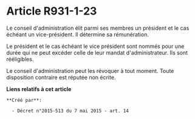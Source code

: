 # Article R931-1-23

Le conseil d'administration élit parmi ses membres un président et le cas échéant un vice-président. Il détermine sa
rémunération. 

Le président et le cas échéant le vice président sont nommés pour une durée qui ne peut excéder celle de leur mandat
d'administrateur. Ils sont rééligibles. 

Le conseil d'administration peut les révoquer à tout moment. Toute disposition contraire est réputée non écrite.

**Liens relatifs à cet article**

	**Créé par**:

	  - Décret n°2015-513 du 7 mai 2015 - art. 14
